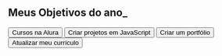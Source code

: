 <!DOCTYPE html>
<html lang="pt-br">
<head>
  <meta charset="UTF-8">
  <meta name="viewport" content="width=device-width, initial-scale=1.0">
  <title>Meus objetivos do ano</title>
   <link rel="stylesheet" href="style.css">
</head>
<body>
 <section class="conteudo-principal"></section>
            <h2 class="titulo-principal">Meus Objetivos do ano_</h2>
   <div class="botoes"></div>
      <button class="botao">Cursos na Alura</button>
      <button class="botao">Criar projetos em JavaScript</button>
      <button class="botao">Criar um portfólio</button>
      <button class="botao">Atualizar meu currículo</button>
        
</div>
  </section>
</body>
</html>
